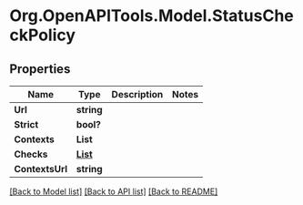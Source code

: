 # Org.OpenAPITools.Model.StatusCheckPolicy

## Properties

Name | Type | Description | Notes
------------ | ------------- | ------------- | -------------
**Url** | **string** |  | 
**Strict** | **bool?** |  | 
**Contexts** | **List<string>** |  | 
**Checks** | [**List<StatusCheckPolicyChecksInner>**](StatusCheckPolicyChecksInner.md) |  | 
**ContextsUrl** | **string** |  | 

[[Back to Model list]](../README.md#documentation-for-models) [[Back to API list]](../README.md#documentation-for-api-endpoints) [[Back to README]](../README.md)

